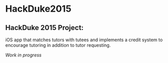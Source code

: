 # HackDuke2015

## HackDuke 2015 Project: ##
iOS app that matches tutors with tutees and implements a credit system to encourage tutoring in addition to tutor requesting.

*Work in progress*
